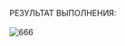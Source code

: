 РЕЗУЛЬТАТ ВЫПОЛНЕНИЯ:<br><br>
![666](https://github.com/pirocsilin/educational/assets/97364957/38640db6-1b10-469e-8008-1fddf34a60f4)

